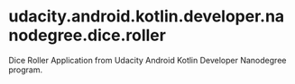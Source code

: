 # udacity.android.kotlin.developer.nanodegree.dice.roller
Dice Roller Application from Udacity Android Kotlin Developer Nanodegree program.
